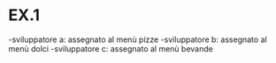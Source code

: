 # EX.1
-sviluppatore a: assegnato al menù pizze
-sviluppatore b: assegnato al menù dolci
-sviluppatore c: assegnato al menù bevande




